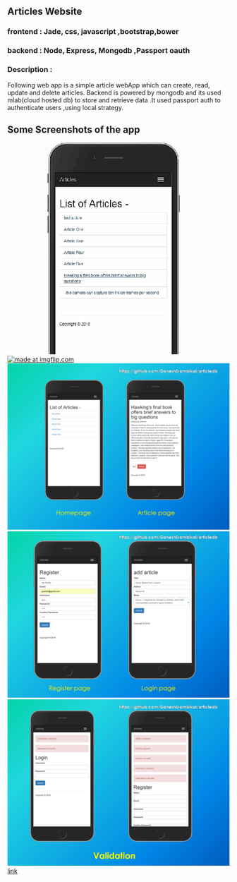 ## Articles Website  


### frontend : Jade, css, javascript ,bootstrap,bower
### backend  : Node, Express, Mongodb ,Passport oauth

### Description :

Following web app is a simple article webApp which can create, read, update and delete articles. Backend is powered by mongodb and its used mlab(cloud hosted db) to store and retrieve data .It used passport auth to authenticate users ,using local strategy.

## Some Screenshots of the app
<a href=""><img src="articlepage.gif" title="article page"/></a>
<a href="https://imgflip.com/gif/2kao0a"><img src="https://i.imgflip.com/2kao0a.gif" title="made at imgflip.com"/></a>
![Image](https://github.com/GaneshSrambikal/articledb/blob/master/snaps/snap01.png)
![Image](https://github.com/GaneshSrambikal/articledb/blob/master/snaps/snap02.png)
![Image](https://github.com/GaneshSrambikal/articledb/blob/master/snaps/snap03.png)
  [link](https://github.com/GaneshSrambikal/articledb/tree/master/snaps/)

